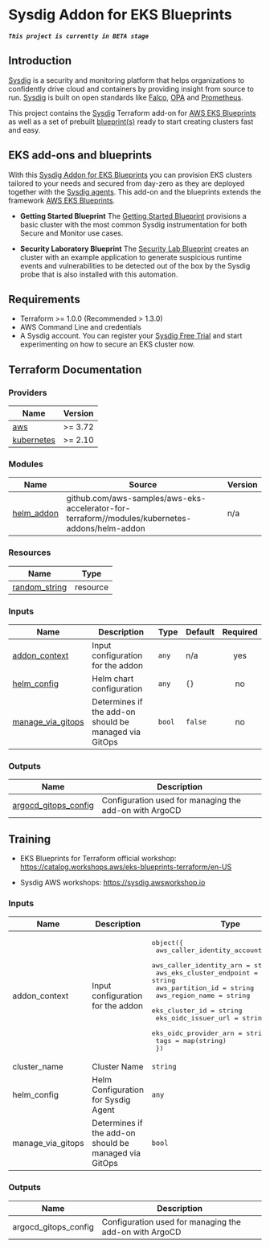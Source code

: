 # Sysdig Addon for EKS Blueprints

**_`This project is currently in BETA stage`_**

## Introduction
[Sysdig](https://sysdig.com) is a security and monitoring platform that helps organizations to confidently drive cloud and containers by providing insight from source to run. [Sysdig](https://sysdig.com) is built on open standards like [Falco](https://falco.org/), [OPA](https://www.openpolicyagent.org/) and [Prometheus](https://prometheus.io/).

This project contains the [Sysdig](https://sysdig.com) Terraform add-on for [AWS EKS Blueprints](https://github.com/aws-ia/terraform-aws-eks-blueprints) as well as a set of prebuilt  [blueprint(s)](/blueprints/) ready to start creating clusters fast and easy.

## EKS add-ons and blueprints

With this [Sysdig Addon for EKS Blueprints](https://github.com/sysdiglabs/terraform-eksblueprints-sysdig-addon) you can provision EKS clusters tailored to your needs and secured from day-zero as they are deployed together with the [Sysdig agents](https://docs.sysdig.com/en/docs/installation/sysdig-agent/). This add-on and the blueprints extends the framework [AWS EKS Blueprints](https://github.com/aws-ia/terraform-aws-eks-blueprints).

- **Getting Started Blueprint** The [Getting Started Blueprint](/blueprints/getting-started/) provisions a basic cluster with the most common Sysdig instrumentation for both Secure and Monitor use cases.  

- **Security Laboratory Blueprint** The [Security Lab Blueprint](/blueprints/lab-security/) creates an cluster with an example application to generate suspicious runtime events and vulnerabilities to be detected out of the box by the Sysdig probe that is also installed with this automation.  

## Requirements

* Terraform >= 1.0.0 (Recommended > 1.3.0)
* AWS Command Line and credentials
* A Sysdig account. You can register your [Sysdig Free Trial](https://sysdig.com/company/start-free/) and start experimenting on how to secure an EKS cluster now.

## Terraform Documentation

<!--- BEGIN_TF_DOCS --->

### Providers

| Name | Version |
|------|---------|
| <a name="provider_aws"></a> [aws](#provider\_aws) | >= 3.72 |
| <a name="provider_kubernetes"></a> [kubernetes](#provider\_kubernetes) | >= 2.10 |

### Modules

| Name | Source | Version |
|------|--------|---------|
| <a name="module_helm_addon"></a> [helm\_addon](#module\_helm\_addon) | github.com/aws-samples/aws-eks-accelerator-for-terraform//modules/kubernetes-addons/helm-addon | n/a |

### Resources

| Name | Type |
|------|---------|
| <a name="resource_random_string.id"></a> [random\_string](#resource\_random\_string) | resource |


### Inputs

| Name | Description | Type | Default | Required |
|------|-------------|------|---------|:--------:|
| <a name="input_addon_context"></a> [addon\_context](#input\_addon\_context) | Input configuration for the addon | `any` | n/a | yes |
| <a name="input_helm_config"></a> [helm\_config](#input\_helm\_config) | Helm chart configuration | `any` | `{}` | no |
| <a name="input_manage_via_gitops"></a> [manage\_via\_gitops](#input\_manage\_via\_gitops) | Determines if the add-on should be managed via GitOps | `bool` | `false` | no |

### Outputs

| Name | Description |
|------|-------------|
| <a name="output_argocd_gitops_config"></a> [argocd\_gitops\_config](#output\_argocd\_gitops\_config) | Configuration used for managing the add-on with ArgoCD |

<!--- END_TF_DOCS --->

## Training

* EKS Blueprints for Terraform official workshop: https://catalog.workshops.aws/eks-blueprints-terraform/en-US

* Sysdig AWS workshops: https://sysdig.awsworkshop.io

<!-- BEGIN_TF_DOCS -->
### Inputs

| Name | Description | Type | Default | Required |
|------|-------------|------|---------|:--------:|
| addon_context | Input configuration for the addon | <pre>object({<br>    aws_caller_identity_account_id = string<br>    aws_caller_identity_arn        = string<br>    aws_eks_cluster_endpoint       = string<br>    aws_partition_id               = string<br>    aws_region_name                = string<br>    eks_cluster_id                 = string<br>    eks_oidc_issuer_url            = string<br>    eks_oidc_provider_arn          = string<br>    tags                           = map(string)<br>  })</pre> | n/a | yes |
| cluster_name | Cluster Name | `string` | `"testcluster"` | no |
| helm_config | Helm Configuration for Sysdig Agent | `any` | `{}` | no |
| manage_via_gitops | Determines if the add-on should be managed via GitOps | `bool` | `false` | no |

### Outputs

| Name | Description |
|------|-------------|
| argocd_gitops_config | Configuration used for managing the add-on with ArgoCD |
<!-- END_TF_DOCS -->
